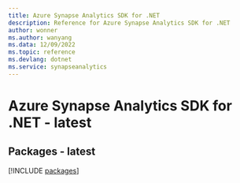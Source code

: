 ```yaml
---
title: Azure Synapse Analytics SDK for .NET
description: Reference for Azure Synapse Analytics SDK for .NET
author: wonner
ms.author: wanyang
ms.data: 12/09/2022
ms.topic: reference
ms.devlang: dotnet
ms.service: synapseanalytics
---
```

# Azure Synapse Analytics SDK for .NET - latest
## Packages - latest
[!INCLUDE [packages](synapse-analytics-index.md)]